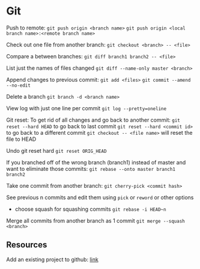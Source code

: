 # Git

Push to remote: `git push origin <branch name>`
`git push origin <local branch name>:<remote branch name>`

Check out one file from another branch:
`git checkout <branch> -- <file>`

Compare a between branches:
`git diff branch1 branch2 -- <file>`

List just the names of files changed
`git diff --name-only master <branch>`

Append changes to previous commit:
`git add <files>`
`git commit --amend --no-edit`

Delete a branch
`git branch -d <branch name>`

View log with just one line per commit
`git log --pretty=oneline`

Git reset:
To get rid of all changes and go back to another commit:
`git reset --hard HEAD` to go back to last commit
`git reset --hard <commit id>` to go back to a different commit
`git checkout -- <file name>` will reset the file to HEAD

Undo git reset hard
`git reset ORIG_HEAD`

If you branched off of the wrong branch (branch1) instead of master and want to
eliminate those commits:
`git rebase --onto master branch1 branch2`

Take one commit from another branch:
`git cherry-pick <commit hash>`

See previous n commits and edit them using `pick` or `reword` or other options
- choose squash for squashing commits
`git rebase -i HEAD~n`

Merge all commits from another branch as 1 commit
`git merge --squash <branch>`

## Resources
Add an existing project to github:
[link](https://help.github.com/articles/adding-an-existing-project-to-github-using-the-command-line/)   

